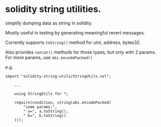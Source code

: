 # solidity string utilities.

simplify dumping data as string in solidity.

Mostly useful in testing by generating meaningful revert messages.

Currently supports `toString()` method for uint, address, bytes32.

Also provides `concat()` methods for those types, but only with 2 params.
For more params, use `abi.encodePacked()`

e.g.

```solidity
import "solidity-string-utils/StringUtils.sol";

    ...

    using StringUtils for *;

    require(condition, string(abi.encodePacked( 
        "some params:",
        " a=", a.toString(),
        " b=", b.toString()
    )));

```

